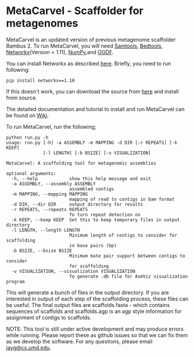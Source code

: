 # MetaCarvel - Scaffolder for metagenomes

MetaCarvel is an updated version of previous metagenome scaffolder Bambus 2. To run MetaCarvel, you will need [Samtools](http://samtools.sourceforge.net), [Bedtools](http://bedtools.readthedocs.io/en/latest/), [Networkx](https://networkx.github.io/)(Version < 1.11), [NumPy](http://www.numpy.org/),and [OGDF](http://amber-v7.cs.tu-dortmund.de/lib/exe/fetch.php/tech:ogdf-snapshot-2015-05-30.zip).

You can install Networkx as described [here](https://pypi.org/project/networkx/1.10/).
Briefly, you need to run following:
```
pip install networkx==1.10
```
If this doesn't work, you can download the source from [here](https://files.pythonhosted.org/packages/cb/fc/9b1c805b9abe249b9ce786d2ac9e6808d7776237d195365d50188a38dc30/networkx-1.10.tar.gz) and install from source.

The detailed documentation and tutorial to install and run MetaCarvel can be found on [Wiki](https://github.com/marbl/MetaCarvel/wiki).


To run MetaCarvel, run the following;

```
python run.py -h
usage: run.py [-h] -a ASSEMBLY -m MAPPING -d DIR [-r REPEATS] [-k KEEP]
              [-l LENGTH] [-b BSIZE] [-v VISUALIZATION]

MetaCarvel: A scaffolding tool for metagenomic assemblies

optional arguments:
  -h, --help            show this help message and exit
  -a ASSEMBLY, --assembly ASSEMBLY
                        assembled contigs
  -m MAPPING, --mapping MAPPING
                        mapping of read to contigs in bam format
  -d DIR, --dir DIR     output directory for results
  -r REPEATS, --repeats REPEATS
                        To turn repeat detection on
  -k KEEP, --keep KEEP  Set this to keep temporary files in output directory
  -l LENGTH, --length LENGTH
                        Minimum length of contigs to consider for scaffolding
                        in base pairs (bp)
  -b BSIZE, --bsize BSIZE
                        Minimum mate pair support between contigs to consider
                        for scaffolding
  -v VISUALIZATION, --visualization VISUALIZATION
                        To generate .db file for AsmViz visualization program
```

This will generate a bunch of files in the output directory. If you are interested in output of each step of the scaffolding process, these files can 
be useful. The final output files are scaffolds.fasta - which contains sequences of scaffolds  and scaffolds.agp is an agp style information for assignment of contigs to scaffolds. 


NOTE: This tool is still under active development and may produce errors while running. Please report these as github issues so that we can fix them as we develop the software. For any questions, please email jayg@cs.umd.edu. 
